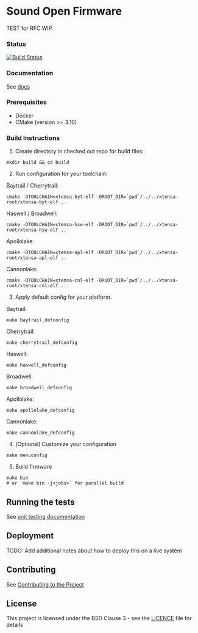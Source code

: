 # Sound Open Firmware

TEST for RFC WIP.

### Status
[![Build Status](https://travis-ci.org/thesofproject/sof.svg?branch=master)](https://travis-ci.org/thesofproject/sof)

### Documentation

See [docs](https://thesofproject.github.io/latest/index.html)

### Prerequisites

* Docker
* CMake (version >= 3.10)

### Build Instructions

1. Create directory in checked out repo for build files:
```
mkdir build && cd build
```

2. Run configuration for your toolchain:

Baytrail / Cherrytrail:

```
cmake -DTOOLCHAIN=xtensa-byt-elf -DROOT_DIR=`pwd`/../../xtensa-root/xtensa-byt-elf ..
```

Haswell / Broadwell:

```
cmake -DTOOLCHAIN=xtensa-hsw-elf -DROOT_DIR=`pwd`/../../xtensa-root/xtensa-hsw-elf ..
```

Apollolake:

```
cmake -DTOOLCHAIN=xtensa-apl-elf -DROOT_DIR=`pwd`/../../xtensa-root/xtensa-apl-elf ..
```

Cannonlake:

```
cmake -DTOOLCHAIN=xtensa-cnl-elf -DROOT_DIR=`pwd`/../../xtensa-root/xtensa-cnl-elf ..
```

3. Apply default config for your platform.

Baytrail:

```
make baytrail_defconfig
```

Cherrytrail:

```
make cherrytrail_defconfig
```

Haswell:

```
make haswell_defconfig
```

Broadwell:

```
make broadwell_defconfig
```

Apollolake:

```
make apollolake_defconfig
```

Cannonlake:

```
make cannonlake_defconfig
```

4. (Optional) Customize your configuration

```
make menuconfig
```

5. Build firmware

```
make bin
# or `make bin -j<jobs>` for parallel build
```

## Running the tests

See [unit testing documentation](https://thesofproject.github.io/latest/developer_guides/unit_tests.html)

## Deployment

TODO: Add additional notes about how to deploy this on a live system

## Contributing

See [Contributing to the Project](https://thesofproject.github.io/latest/contribute/index.html)

## License

This project is licensed under the BSD Clause 3 - see the [LICENCE](LICENCE) file for details
